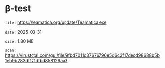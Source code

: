 β-test
=============

`file:` https://teamatica.org/update/Teamatica.exe

`date:` 2025-03-31

`size:` 1.80 MB

`scan:` https://virustotal.com/gui/file/9fbd7011c37676796e5d6c3f17d6cd98688b5b1eb9b283df121dfbd858129aa3
